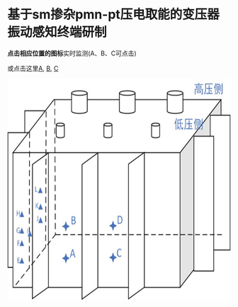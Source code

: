 <!DOCTYPE html>
<html>
	<head>
		<meta charset="utf-8" />
		<title>实时监测</title>
	</head>
	<body>
		<h1>基于sm掺杂pmn-pt压电取能的变压器振动感知终端研制</h1>		
		<p><b>点击相应位置的图标</b>实时监测(A、B、C可点击)</p>
		<p>
			或点击这里<a href="html/A.html">A</a>,
			<a href="html/B.html">B</a>,
			<a href="html/C.html">C</a>
		</p>
		<p>			
			<img
			src="img/pic1.jpg"
			width="600" height="500"
			align="left"
			border="0" usemap="#position"
			alt="摆放位置" />
			
			<map name="position" id="position">
			
			<area
			shape="circle"
			coords="158,400,12"
			href ="html/A.html"
			target ="_blank"
			alt="A" />
			
			<area
			shape="circle"
			coords="158,335,12"
			href ="html/B.html"
			target ="_blank"
			alt="B" />
			
			<area
			shape="circle"
			coords="280,400,12"
			href ="html/C.html"
			target ="_blank"
			alt="C" />
			
			</map>
		</p>
		<p>
			或点击这里<a href="html/A.html">A</a>,
			<a href="html/B.html">B</a>,
			<a href="html/C.html">C</a>
		</p>
		
	</body>
</html>
